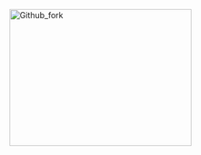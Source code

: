 <img src="https://github.com/ljk0021/softwareFolio/issues/1#issue-933198315" width="320px" height="240px" title="px(픽셀) 크기 설정" alt="Github_fork"></img><br/>

